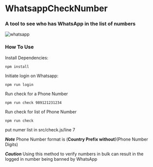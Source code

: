 # WhatsappCheckNumber
### A tool to see who has WhatsApp in the list of numbers
![whatsapp](https://user-images.githubusercontent.com/87234097/189420309-6d37e87b-aefe-46e4-8167-df432657809b.png)

### How To Use

Install Dependencies:

```
npm install
```

Initiate login on Whatsapp:

```
npm run login
```

Run check for a Phone Number

```
npm run check 989121231234
```

Run check for list of Phone Number

```
npm run check 
```

put numer list in src/check.js/line 7

***Note*** Phone Number format is (**Country Prefix without**)(Phone Number Digits)

***Caution*** Using this method to verify numbers in bulk can result in the logged in number being banned by WhatsApp
